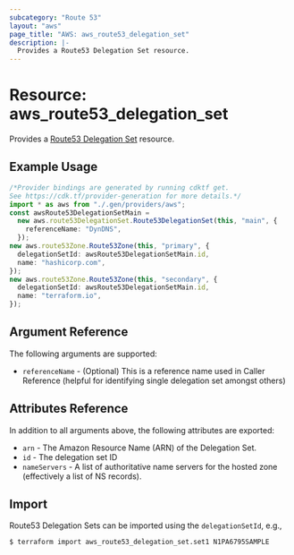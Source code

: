 ```yaml
---
subcategory: "Route 53"
layout: "aws"
page_title: "AWS: aws_route53_delegation_set"
description: |-
  Provides a Route53 Delegation Set resource.
---
```


# Resource: aws\_route53\_delegation\_set

Provides a [Route53 Delegation Set](https://docs.aws.amazon.com/Route53/latest/APIReference/API-actions-by-function.html#actions-by-function-reusable-delegation-sets) resource.

## Example Usage

```typescript
/*Provider bindings are generated by running cdktf get.
See https://cdk.tf/provider-generation for more details.*/
import * as aws from "./.gen/providers/aws";
const awsRoute53DelegationSetMain =
  new aws.route53DelegationSet.Route53DelegationSet(this, "main", {
    referenceName: "DynDNS",
  });
new aws.route53Zone.Route53Zone(this, "primary", {
  delegationSetId: awsRoute53DelegationSetMain.id,
  name: "hashicorp.com",
});
new aws.route53Zone.Route53Zone(this, "secondary", {
  delegationSetId: awsRoute53DelegationSetMain.id,
  name: "terraform.io",
});

```

## Argument Reference

The following arguments are supported:

* `referenceName` - (Optional) This is a reference name used in Caller Reference
  (helpful for identifying single delegation set amongst others)

## Attributes Reference

In addition to all arguments above, the following attributes are exported:

* `arn` - The Amazon Resource Name (ARN) of the Delegation Set.
* `id` - The delegation set ID
* `nameServers` - A list of authoritative name servers for the hosted zone
  (effectively a list of NS records).

## Import

Route53 Delegation Sets can be imported using the `delegationSetId`, e.g.,

```console
$ terraform import aws_route53_delegation_set.set1 N1PA6795SAMPLE
```
